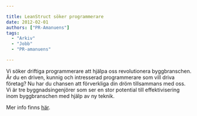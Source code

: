 ```yaml
---

title: LeanStruct söker programmerare
date: 2012-02-01
authors: ["PR-Amanuens"]
tags:
  - "Arkiv"
  - "Jobb"
  - "PR-amanuens"

---
```


Vi söker driftiga programmerare att hjälpa oss revolutionera
byggbranschen. Är du en driven, kunnig och intresserad programmerare som
vill driva företag? Nu har du chansen att förverkliga din dröm
tillsammans med oss. Vi är tre byggnadsingenjörer som ser en stor
potential till effektivisering inom byggbranschen med hjälp av ny
teknik.

Mer info finns
[här](https://drive.google.com/open?id=0BzKA7EMuc2CKTjQwRG5TWGRuOTg).